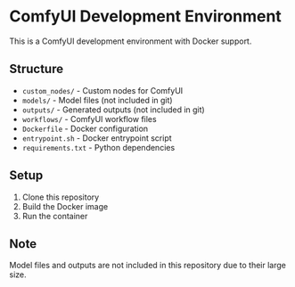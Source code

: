 # ComfyUI Development Environment

This is a ComfyUI development environment with Docker support.

## Structure

- `custom_nodes/` - Custom nodes for ComfyUI
- `models/` - Model files (not included in git)
- `outputs/` - Generated outputs (not included in git)
- `workflows/` - ComfyUI workflow files
- `Dockerfile` - Docker configuration
- `entrypoint.sh` - Docker entrypoint script
- `requirements.txt` - Python dependencies

## Setup

1. Clone this repository
2. Build the Docker image
3. Run the container

## Note

Model files and outputs are not included in this repository due to their large size.
